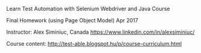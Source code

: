 Learn Test Automation with Selenium Webdriver and Java Course

Final Homework (using Page Object Model)
Apr 2017

Instructor: Alex Siminiuc, Canada https://www.linkedin.com/in/alexsiminiuc/

Course content:  http://test-able.blogspot.hu/p/course-curriculum.html 
